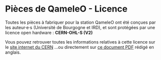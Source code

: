# Pièces de QameleO - Licence

Toutes les pièces à fabriquer pour la station QameleO ont été conçues par les auteur·e·s (Université de Bourgogne et IRD), et sont protégées par une licence open hardware :
__CERN-OHL-S (V2)__

Vous pouvez retrouver toutes les informations relatives à cette licence sur le [site internet du CERN](https://cern-ohl.web.cern.ch/)
...ou directement sur [ce document PDF](https://ohwr.org/cern_ohl_s_v2.pdf) rédigé en anglais.
